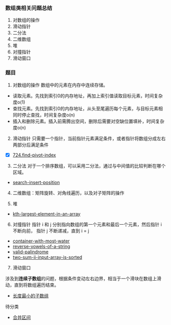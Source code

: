 ### 数组类相关问题总结
1. 对数组的操作
2. 滑动指针
3. 二分法
4. 二维数组
5. 堆
6. 对撞指针
7. 滑动窗口



### 题目

1. 对数组的操作
数组中的元素在内存中连续存储。

- 读取元素。先找到索引0的内存地址，再加上索引值读取目标元素，时间复杂度o(1)
- 查找元素。先找到索引0的内存地址，从头至尾遍历每个元素，与目标元素相同时停止查找，时间复杂度o(n)
- 插入和删除元素。插入前需腾出空间，删除后需要对空缺位置填补，时间复杂度o(n)

2. 滑动指针
只需要一个指针，当前指针元素满足条件，或者指针将数组分成左右两部分后满足条件
- [x] [724.find-pivot-index](https://leetcode-cn.com/problems/find-pivot-index/)

3. 二分法
对于一个排序数组，可以采用二分法，通过与中间值的比较判断在哪个区域。
- [search-insert-position](https://leetcode-cn.com/problems/search-insert-position/)

4. 二维数组：矩阵旋转、对角线遍历，以及对子矩阵的操作

5. 堆
- [kth-largest-element-in-an-array](https://leetcode-cn.com/problems/kth-largest-element-in-an-array/)


6. 对撞指针
指针 i 和 j 分别指向数组的第一个元素和最后一个元素，然后指针 i 不断向前， 指针 j 不断递减，直到 i = j
- [container-with-most-water](https://leetcode-cn.com/problems/container-with-most-water/)
- [reverse-vowels-of-a-string](https://leetcode-cn.com/problems/reverse-vowels-of-a-string/)
- [valid-palindrome](https://leetcode-cn.com/problems/valid-palindrome/)
- [two-sum-ii-input-array-is-sorted](https://leetcode-cn.com/problems/two-sum-ii-input-array-is-sorted/)

7. 滑动窗口

涉及到**连续子数组**的问题，根据条件变动左右边界，相当于一个滑块在数组上滑动，直到将数组遍历结束。

- [长度最小的子数组](https://leetcode-cn.com/problems/minimum-size-subarray-sum/)


待分类
- [合并区间](https://leetcode-cn.com/problems/merge-intervals/)